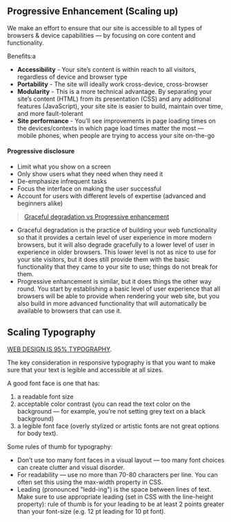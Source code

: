 ## Progressive Enhancement (Scaling up)
We make an effort to ensure that our site is accessible to all types of browsers & device capabilities — by focusing on core content and functionality.

Benefits:a
- **Accessibility** - Your site’s content is within reach to all visitors, regardless of device and browser type
- **Portability** - The site will ideally work cross-device, cross-browser
- **Modularity** - This is a more technical advantage. By separating your site’s content (HTML) from its presentation (CSS) and any additional features (JavaScript), your site site is easier to build, maintain over time, and more fault-tolerant
- **Site performance** - You’ll see improvements in page loading times on the devices/contexts in which page load times matter the most — mobile phones, when people are trying to access your site on-the-go

#### Progressive disclosure
- Limit what you show on a screen
- Only show users what they need when they need it
- De-emphasize infrequent tasks
- Focus the interface on making the user successful
- Account for users with different levels of expertise (advanced and beginners alike)

> [Graceful degradation vs Progressive enhancement](https://www.w3.org/wiki/Graceful_degradation_versus_progressive_enhancement)

- Graceful degradation is the practice of building your web functionality so that it provides a certain level of user experience in more modern browsers, but it will also degrade gracefully to a lower level of user in experience in older browsers. This lower level is not as nice to use for your site visitors, but it does still provide them with the basic functionality that they came to your site to use; things do not break for them.
- Progressive enhancement is similar, but it does things the other way round. You start by establishing a basic level of user experience that all browsers will be able to provide when rendering your web site, but you also build in more advanced functionality that will automatically be available to browsers that can use it.

## Scaling Typography
[WEB DESIGN IS 95% TYPOGRAPHY](https://ia.net/know-how/the-web-is-all-about-typography-period).

The key consideration in responsive typography is that you want to make sure that your text is legible and accessible at all sizes.

A good font face is one that has:
1. a readable font size
2. acceptable color contrast (you can read the text color on the background — for example, you’re not setting grey text on a black background)
3. a legible font face (overly stylized or artistic fonts are not great options for body text).

Some rules of thumb for typography:
- Don’t use too many font faces in a visual layout — too many font choices can create clutter and visual disorder.
- For readability — use no more than 70-80 characters per line. You can often set this using the max-width property in CSS.
- Leading (pronounced "ledd-ing") is the space between lines of text. Make sure to use appropriate leading (set in CSS with the line-height property): rule of thumb is for your leading to be at least 2 points greater than your font-size (e.g. 12 pt leading for 10 pt font).
